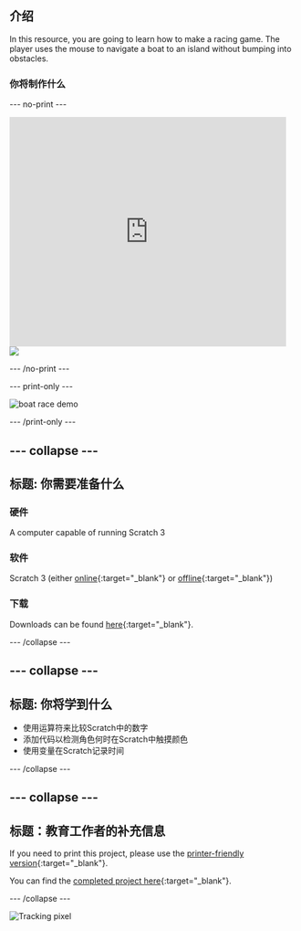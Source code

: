 ## 介绍

In this resource, you are going to learn how to make a racing game. The player uses the mouse to navigate a boat to an island without bumping into obstacles.

### 你将制作什么

\--- no-print \---

<div class="scratch-preview">
  <iframe allowtransparency="true" width="485" height="402" src="https://scratch.mit.edu/projects/embed/276662533/?autostart=false" frameborder="0" scrolling="no"></iframe>
  <img src="images / boat_race_demo.png">
</div>

\--- /no-print \---

\--- print-only \---

![boat race demo](images/boat_race_demo.png)

\--- /print-only \---

## \--- collapse \---

## 标题: 你需要准备什么

### 硬件

A computer capable of running Scratch 3

### 软件

Scratch 3 (either [online](https://rpf.io/scratchon){:target="_blank"} or [offline](https://rpf.io/scratchoff){:target="_blank"})

### 下载

Downloads can be found [here](http://rpf.io/p/en/boat-race-go){:target="_blank"}.

\--- /collapse \---

## \--- collapse \---

## 标题: 你将学到什么

- 使用运算符来比较Scratch中的数字
- 添加代码以检测角色何时在Scratch中触摸颜色
- 使用变量在Scratch记录时间

\--- /collapse \---

## \--- collapse \---

## 标题：教育工作者的补充信息

If you need to print this project, please use the [printer-friendly version](https://projects.raspberrypi.org/en/projects/boat-race/print){:target="_blank"}.

You can find the [completed project here](http://rpf.io/p/en/boat-race-get){:target="_blank"}.

\--- /collapse \---

![Tracking pixel](https://code.org/api/hour/begin_codeclub_boatrace.png)